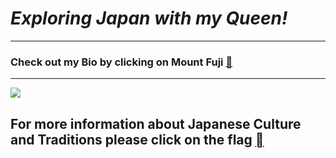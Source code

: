 # *Exploring Japan with my Queen!*
-------------------------
### Check out my Bio by clicking on Mount Fuji [&#128507;](bio.md)
----------------------------

![](http://www.globalizationpartners.com/wp-content/uploads/2018/07/japan-1902834_640_507x275.jpg)

## For more information about Japanese Culture and Traditions please click on the flag [&#58635;](https://www.worldatlas.com/articles/the-culture-of-japan.html) 
